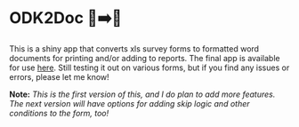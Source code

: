 # ODK2Doc 📱➡️📝 
This is a shiny app that converts xls survey forms to formatted word documents for printing and/or adding to reports. The final app is available for use [here](https://zaeendesouza.shinyapps.io/ODK2Doc/). Still testing it out on various forms, but if you find any issues or errors, please let me know!



**Note:** *This is the first version of this, and I do plan to add more features. The next version will have options for adding skip logic and other conditions to the form, too!*
